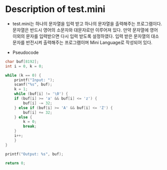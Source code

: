 # Description of test.mini

- test.mini는 하나의 문자열을 입력 받고 하나의 문자열을 출력해주는 프로그램이다. 문자열은 반드시 영어의 소문자와 대문자로만 이루어져 있다. 만약 문자열에 영어 이외의 문자를 입력받으면 다시 입력 받도록 설정하였다. 입력 받은 문자열의 대소문자를 반전시켜 출력해주는 프로그램이며 Mini Language로 작성되어 있다.

- Pseudocode
```C
char buf[8192];
int i = 0, k = 0;

while (k == 0) {
    printf("Input: ");
    scanf("%s", buf);
    k = 1;
    while (buf[i] != '\0') {
	if (buf[i] >= 'a' && buf[i] <= 'z') {
	    buf[i] -= 32;
	} else if (buf[i] >= 'A' && buf[i] <= 'Z') {
	    buf[i] += 32;
	} else {
	    k = 0;
	    break;
	}
	i++;
    }
}

printf("Output: %s", buf);

return 0;
```

